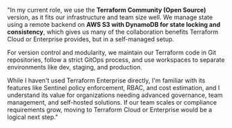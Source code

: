 "In my current role, we use the **Terraform Community (Open Source)** version, as it fits our infrastructure and team size well. We manage state using a remote backend on **AWS S3 with DynamoDB for state locking and consistency**, which gives us many of the collaboration benefits Terraform Cloud or Enterprise provides, but in a self-managed setup.

For version control and modularity, we maintain our Terraform code in Git repositories, follow a strict GitOps process, and use workspaces to separate environments like dev, staging, and production.

While I haven't used Terraform Enterprise directly, I'm familiar with its features like Sentinel policy enforcement, RBAC, and cost estimation, and I understand its value for organizations needing advanced governance, team management, and self-hosted solutions. If our team scales or compliance requirements grow, moving to Terraform Cloud or Enterprise would be a logical next step."
